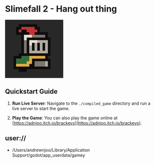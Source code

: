 # Slimefall 2 - Hang out thing

![Game Icon](assets/misc/icon.png)

## Quickstart Guide

1. **Run Live Server**: Navigate to the `./compiled_game` directory and run a live server to start the game.

2. **Play the Game**: You can also play the game online at [https://adnjoo.itch.io/brackeys](https://adnjoo.itch.io/brackeys).

## user://

- /Users/andrewnjoo/Library/Application Support/godot/app_userdata/gamey

